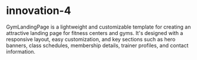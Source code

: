 # innovation-4
GymLandingPage is a lightweight and customizable template for creating an attractive landing page for fitness centers and gyms. It's designed with a responsive layout, easy customization, and key sections such as hero banners, class schedules, membership details, trainer profiles, and contact information. 
